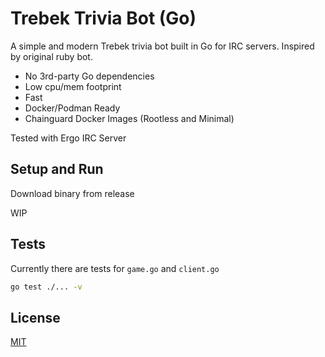 # Trebek Trivia Bot (Go)

A simple and modern Trebek trivia bot built in Go for IRC servers. Inspired by original ruby bot.

- No 3rd-party Go dependencies
- Low cpu/mem footprint
- Fast
- Docker/Podman Ready
- Chainguard Docker Images (Rootless and Minimal)

Tested with Ergo IRC Server

## Setup and Run

Download binary from release

WIP

## Tests

Currently there are tests for `game.go` and `client.go`

```bash
go test ./... -v
```

## License

[MIT](LICENSE)
